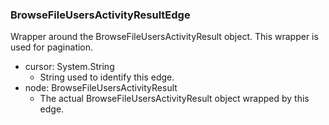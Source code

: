 ### BrowseFileUsersActivityResultEdge
Wrapper around the BrowseFileUsersActivityResult object. This wrapper is used for pagination.

- cursor: System.String
  - String used to identify this edge.
- node: BrowseFileUsersActivityResult
  - The actual BrowseFileUsersActivityResult object wrapped by this edge.
